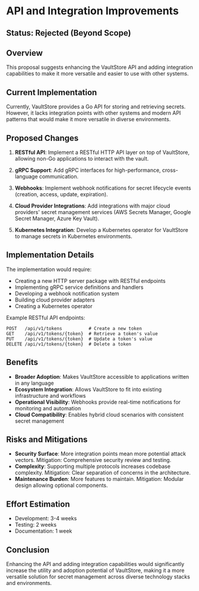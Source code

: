 # API and Integration Improvements

## Status: Rejected (Beyond Scope)

## Overview

This proposal suggests enhancing the VaultStore API and adding integration capabilities to make it more versatile and easier to use with other systems.

## Current Implementation

Currently, VaultStore provides a Go API for storing and retrieving secrets. However, it lacks integration points with other systems and modern API patterns that would make it more versatile in diverse environments.

## Proposed Changes

1. **RESTful API**: Implement a RESTful HTTP API layer on top of VaultStore, allowing non-Go applications to interact with the vault.

2. **gRPC Support**: Add gRPC interfaces for high-performance, cross-language communication.

3. **Webhooks**: Implement webhook notifications for secret lifecycle events (creation, access, update, expiration).

4. **Cloud Provider Integrations**: Add integrations with major cloud providers' secret management services (AWS Secrets Manager, Google Secret Manager, Azure Key Vault).

5. **Kubernetes Integration**: Develop a Kubernetes operator for VaultStore to manage secrets in Kubernetes environments.

## Implementation Details

The implementation would require:

- Creating a new HTTP server package with RESTful endpoints
- Implementing gRPC service definitions and handlers
- Developing a webhook notification system
- Building cloud provider adapters
- Creating a Kubernetes operator

Example RESTful API endpoints:

```
POST   /api/v1/tokens          # Create a new token
GET    /api/v1/tokens/{token}  # Retrieve a token's value
PUT    /api/v1/tokens/{token}  # Update a token's value
DELETE /api/v1/tokens/{token}  # Delete a token
```

## Benefits

- **Broader Adoption**: Makes VaultStore accessible to applications written in any language
- **Ecosystem Integration**: Allows VaultStore to fit into existing infrastructure and workflows
- **Operational Visibility**: Webhooks provide real-time notifications for monitoring and automation
- **Cloud Compatibility**: Enables hybrid cloud scenarios with consistent secret management

## Risks and Mitigations

- **Security Surface**: More integration points mean more potential attack vectors. Mitigation: Comprehensive security review and testing.
- **Complexity**: Supporting multiple protocols increases codebase complexity. Mitigation: Clear separation of concerns in the architecture.
- **Maintenance Burden**: More features to maintain. Mitigation: Modular design allowing optional components.

## Effort Estimation

- Development: 3-4 weeks
- Testing: 2 weeks
- Documentation: 1 week

## Conclusion

Enhancing the API and adding integration capabilities would significantly increase the utility and adoption potential of VaultStore, making it a more versatile solution for secret management across diverse technology stacks and environments.
